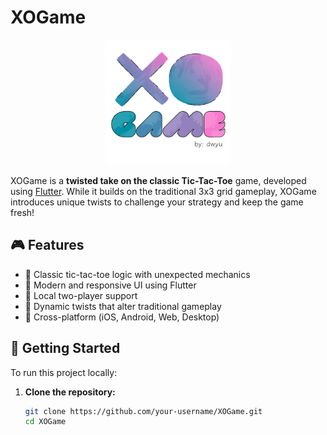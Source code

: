 # XOGame
<p align="center">
  <img src="assets/imgs/XOGame_logo.png" alt="XOGame Logo" width="200"/>
</p>

XOGame is a **twisted take on the classic Tic-Tac-Toe** game, developed using [Flutter](https://flutter.dev). While it builds on the traditional 3x3 grid gameplay, XOGame introduces unique twists to challenge your strategy and keep the game fresh!

## 🎮 Features

- 🧠 Classic tic-tac-toe logic with unexpected mechanics
- 🎨 Modern and responsive UI using Flutter
- 👥 Local two-player support
- 🔄 Dynamic twists that alter traditional gameplay
- 📱 Cross-platform (iOS, Android, Web, Desktop)

## 🚀 Getting Started

To run this project locally:

1. **Clone the repository:**
   ```bash
   git clone https://github.com/your-username/XOGame.git
   cd XOGame

